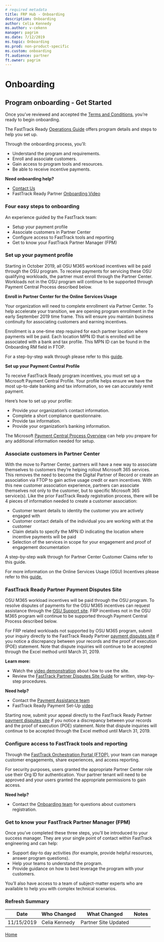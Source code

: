 ```yaml
---
# required metadata
title: FRP Hub - Onboarding
description: Onboarding
author: Celia Kennedy
ms.author: v-cekenn
manager: pagrim
ms.date: 7/12/2019
ms.topic: Onboarding
ms.prod: non-product-specific
ms.custom: onboarding
ft.audience: partner
ft.owner: pagrim
---
```

# Onboarding


## Program onboarding - Get Started

Once you’ve reviewed and accepted the [Terms and Conditions](http://aka.ms/fasttrackpartnerterms), you’re ready to begin onboarding.

The FastTrack Ready [Operations Guide](https://partner-docs.microsoft.com) offers program details and steps to help you set up.

Through the onboarding process, you’ll:

- Understand the program and requirements.
- Enroll and associate customers.
- Gain access to program tools and resources.
- Be able to receive incentive payments.

**Need onboarding help?**

- [Contact Us](mailto:FTPOB@Microsoft.com)
- FastTrack Ready Partner [Onboarding Video](https://aka.ms/FRPHubOnboardingVideo)

### Four easy steps to onboarding

An experience guided by the FastTrack team:

- Setup your payment profile
- Associate customers in Partner Center
- Configure access to FastTrack tools and reporting
- Get to know your FastTrack Partner Manager (FPM)

### Set up your payment profile

Starting in October 2019, all OSU M365 workload incentives will be paid through the OSU program. To receive payments for servicing these OSU qualifying workloads, the partner must enroll through the Partner Center.  Workloads not in the OSU program will continue to be supported through Payment Central Process described below.

**Enroll in Partner Center for the Online Services Usage**

Your organization will need to complete enrollment via Partner Center. To help accelerate your transition, we are opening program enrollment in the early September 2019 time frame. This will ensure you maintain business continuity for associating customers and earning incentives.

Enrollment is a one-time step required for each partner location where payments will be paid.  Each location MPN ID that is enrolled will be associated with a bank and tax profile.  This MPN ID can be found in the Onboarding RM field in FTOP.  

For a step-by-step walk through please refer to this [guide](https://aka.ms/osuenrollmentguide).

**Set up your Payment Central Profile**

To receive FastTrack Ready program incentives, you must set up a Microsoft Payment Central Profile. Your profile helps ensure we have the most up-to-date banking and tax information, so we can accurately remit payment.

Here’s how to set up your profile:

- Provide your organization’s contact information.
- Complete a short compliance questionnaire.
- Provide tax information.
- Provide your organization’s banking information.

The Microsoft [Payment Central Process Overview](https://aka.ms/FRPHumbPaymentCentralOnboardingInstructions) can help you prepare for any additional information needed for setup.

### Associate customers in Partner Center

With the move to Partner Center, partners will have a new way to associate themselves to customers they’re helping rollout Microsoft 365 services.  This removes the need to become the Digital Partner of Record or create an association via FTOP to gain active usage credit or earn incentives.  With this new customer association experience, partners can associate themselves not only to the customer, but to specific Microsoft 365 service(s). Like the prior FastTrack Ready registration process, there will be 4 pieces of information needed to create a customer association:

- Customer tenant details to identity the customer you are actively engaged with
- Customer contact details of the individual you are working with at the customer
- Claim details to specify the MPN ID indicating the location where incentive payments will be paid
- Selection of the services in scope for your engagement and proof of engagement documentation

A step-by-step walk through for Partner Center Customer Claims refer to this guide.

For more information on the Online Services Usage (OSU) Incentives please refer to this [guide.](https://aka.ms/osuenrollmentguide)

### FastTrack Ready Partner Payment Disputes Site

OSU M365 workload incentives will be paid through the OSU program.  To resolve disputes of payments for the OSU M365 incentives can request assistance through the [OSU Support site](mspartner.microsoft.com).   FRP incentives not in the OSU M365 program will continue to be supported through Payment Central Process described below.

For FRP related workloads not supported by OSU M365 program, submit your inquiry  directly to the FastTrack Ready Partner [payment disputes site](https://fasttrackreadysupport.com/) if you notice a discrepancy between your records and the proof of execution (POE) statement. Note that dispute inquiries will continue to be accepted through the Excel method until March 31, 2019.

**Learn more:**

- Watch the [video demonstration](https://aka.ms/FRPHubPaymentDisputesVideo) about how to use the site.
- Review the [FastTrack Partner Disputes Site Guide](https://aka.ms/FRPHubDisputeSiteGuide) for written, step-by-step procedures.

**Need help?**

- Contact the [Payment Assistance team](mailto:svcadopt@microsoft.com)
- FastTrack Ready Payment Set-Up [video](https://aka.ms/FRPHubPaymentDisputesVideo)

Starting now, submit your appeal directly to the FastTrack Ready Partner [payment disputes site](https://fasttrackreadysupport.com/) if you notice a discrepancy between your records and the proof of execution (POE) statement. Note that dispute inquiries will continue to be accepted through the Excel method until March 31, 2019.

### Configure access to FastTrack tools and reporting

Through the [FastTrack Orchestration Portal (FTOP)](https://ftop.microsoft.com/dashboard), your team can manage customer engagements, share experiences, and access reporting.

For security purposes, users granted the appropriate Partner Center role use their Org ID for authentication. Your partner tenant will need to be approved and your users granted the appropriate permissions to gain access.

**Need help?**

- Contact the [Onboarding team](mailto:FTPOB@microsoft.com) for questions about customers registration.

### Get to know your FastTrack Partner Manager (FPM)

Once you’ve completed these three steps, you’ll be introduced to your success manager. They are your single point of contact within FastTrack engineering and can help:

- Support day-to day activities (for example, provide helpful resources, answer program questions).
- Help your teams to understand the program.
- Provide guidance on how to best leverage the program with your customers.

You’ll also have access to a team of subject-matter experts who are available to help you with complex technical scenarios.

### Refresh Summary

|Date|Who Changed|What Changed|Notes|
|---------|---------------|----------------------------|-------------|
|11/15/2019| Celia Kennedy| Partner Site Updated| |

[Home](http://partner-docs.microsoft.com)
